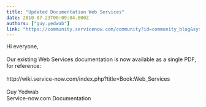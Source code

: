 ```yaml
---
title: "Updated Documentation Web Services"
date: 2010-07-23T00:09:04.000Z
authors: ["guy.yedwab"]
link: "https://community.servicenow.com/community?id=community_blog&sys_id=15cc2265dbd0dbc01dcaf3231f96195e"
---
```

<p>Hi everyone,<br /><br />Our existing Web Services documentation is now available as a single PDF, for reference:<br /><br />http://wiki.service-now.com/index.php?title=Book:Web_Services<br /><br />Guy Yedwab<br />Service-now.com Documentation</p>